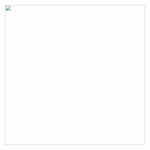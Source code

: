<p align="center">
  <img src="https://img.etnews.com/photonews/2205/1528793_20220508132802_236_0001.jpg" height="450">


  </p>
</p>

